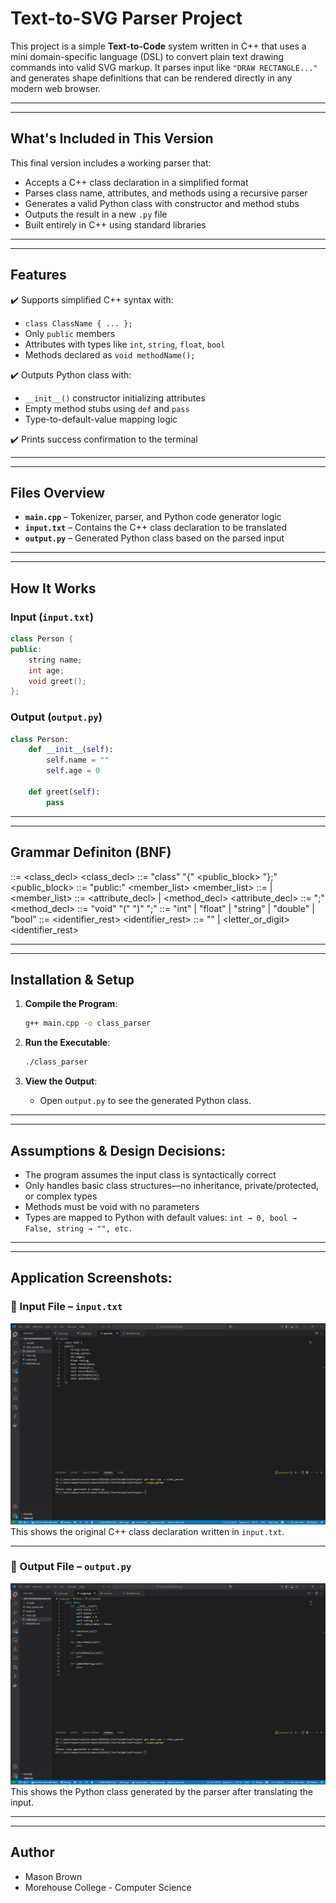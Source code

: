 # Text-to-SVG Parser Project

This project is a simple **Text-to-Code** system written in C++ that uses a mini domain-specific language (DSL) to convert plain text drawing commands into valid SVG markup. It parses input like `"DRAW RECTANGLE..."` and generates shape definitions that can be rendered directly in any modern web browser.

---

---

## What's Included in This Version

This final version includes a working parser that:

- Accepts a C++ class declaration in a simplified format
- Parses class name, attributes, and methods using a recursive parser
- Generates a valid Python class with constructor and method stubs
- Outputs the result in a new `.py` file
- Built entirely in C++ using standard libraries

---

---

## **Features**

✔️ Supports simplified C++ syntax with:

- `class ClassName { ... };`
- Only `public` members
- Attributes with types like `int`, `string`, `float`, `bool`
- Methods declared as `void methodName();`

✔️ Outputs Python class with:

- `__init__()` constructor initializing attributes
- Empty method stubs using `def` and `pass`
- Type-to-default-value mapping logic

✔️ Prints success confirmation to the terminal

---

---

## **Files Overview**

- **`main.cpp`** – Tokenizer, parser, and Python code generator logic
- **`input.txt`** – Contains the C++ class declaration to be translated
- **`output.py`** – Generated Python class based on the parsed input

---

---

## **How It Works**

### Input (`input.txt`)

```cpp
class Person {
public:
    string name;
    int age;
    void greet();
};
```

### Output (`output.py`)

```py
class Person:
    def __init__(self):
        self.name = ""
        self.age = 0

    def greet(self):
        pass

```

---

---

## **Grammar Definiton (BNF)**

<program> ::= <class_decl>
<class_decl> ::= "class" <identifier> "{" <public_block> "};"
<public_block> ::= "public:" <member_list>
<member_list> ::= <member> | <member> <member_list>
<member> ::= <attribute_decl> | <method_decl>
<attribute_decl> ::= <type> <identifier> ";"
<method_decl> ::= "void" <identifier> "(" ")" ";"
<type> ::= "int" | "float" | "string" | "double" | "bool"
<identifier> ::= <letter> <identifier_rest>
<identifier_rest> ::= "" | <letter_or_digit> <identifier_rest>

---

---

## **Installation & Setup**

1. **Compile the Program**:

   ```sh
   g++ main.cpp -o class_parser

   ```

2. **Run the Executable**:

   ```bash
   ./class_parser
   ```

3. **View the Output**:

   - Open `output.py` to see the generated Python class.

---

---

## **Assumptions & Design Decisions**:

- The program assumes the input class is syntactically correct
- Only handles basic class structures—no inheritance, private/protected, or complex types
- Methods must be void with no parameters
- Types are mapped to Python with default values:
  `int → 0, bool → False, string → "", etc.`

---

---

## **Application Screenshots**:

### 📄 Input File – `input.txt`

![Input File](./input_file_view.jpg)  
This shows the original C++ class declaration written in `input.txt`.

---

### 🐍 Output File – `output.py`

![Translated Python Output](./translated_output_py.jpg)  
This shows the Python class generated by the parser after translating the input.

---

---

## Author

- Mason Brown
- Morehouse College - Computer Science

```

```
